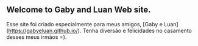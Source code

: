## Welcome to Gaby and Luan Web site.

Esse site foi criado especialmente para meus amigos, [Gaby e Luan] (https://gabyeluan.github.io/). Tenha diversão e felicidades no casamento desses meus irmãos =). 

